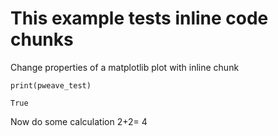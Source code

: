 
# This example tests inline code chunks  


Change properties of a matplotlib plot with inline chunk

	



~~~~{.python}
print(pweave_test)
~~~~~~~~~~~~~

~~~~{.python}
True

~~~~~~~~~~~~~



Now do some calculation 2+2= 4
 
